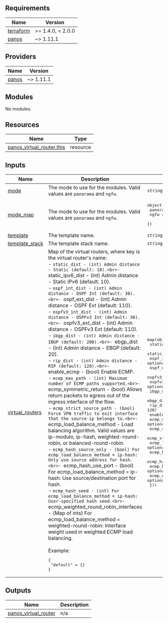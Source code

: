 <!-- BEGINNING OF PRE-COMMIT-TERRAFORM DOCS HOOK -->
## Requirements

| Name | Version |
|------|---------|
| <a name="requirement_terraform"></a> [terraform](#requirement\_terraform) | >= 1.4.0, < 2.0.0 |
| <a name="requirement_panos"></a> [panos](#requirement\_panos) | ~> 1.11.1 |

## Providers

| Name | Version |
|------|---------|
| <a name="provider_panos"></a> [panos](#provider\_panos) | ~> 1.11.1 |

## Modules

No modules.

## Resources

| Name | Type |
|------|------|
| [panos_virtual_router.this](https://registry.terraform.io/providers/PaloAltoNetworks/panos/latest/docs/resources/virtual_router) | resource |

## Inputs

| Name | Description | Type | Default | Required |
|------|-------------|------|---------|:--------:|
| <a name="input_mode"></a> [mode](#input\_mode) | The mode to use for the modules. Valid values are `panorama` and `ngfw`. | `string` | n/a | yes |
| <a name="input_mode_map"></a> [mode\_map](#input\_mode\_map) | The mode to use for the modules. Valid values are `panorama` and `ngfw`. | <pre>object({<br>    panorama = number<br>    ngfw     = number<br>  })</pre> | <pre>{<br>  "ngfw": 1,<br>  "panorama": 0<br>}</pre> | no |
| <a name="input_template"></a> [template](#input\_template) | The template name. | `string` | `"default"` | no |
| <a name="input_template_stack"></a> [template\_stack](#input\_template\_stack) | The template stack name. | `string` | `""` | no |
| <a name="input_virtual_routers"></a> [virtual\_routers](#input\_virtual\_routers) | Map of the virtual routers, where key is the virtual router's name:<br>- `static_dist - (int) Admin distance - Static (default: 10).<br>- `static\_ipv6\_dist - (int) Admin distance - Static IPv6 (default: 10).<br>- `ospf_int_dist - (int) Admin distance - OSPF Int (default: 30).<br>- `ospf\_ext\_dist - (int) Admin distance - OSPF Ext (default: 110).<br>- `ospfv3_int_dist - (int) Admin distance - OSPFv3 Int (default: 30).<br>- `ospfv3\_ext\_dist - (int) Admin distance - OSPFv3 Ext (default: 110).<br>- `ibgp_dist - (int) Admin distance - IBGP (default: 200).<br>- `ebgp\_dist - (int) Admin distance - EBGP (default: 20).<br>- `rip_dist - (int) Admin distance - RIP (default: 120).<br>- `enable\_ecmp - (bool) Enable ECMP.<br>- `ecmp_max_path - (int) Maximum number of ECMP paths supported.<br>- `ecmp\_symmetric\_return - (bool) Allows return packets to egress out of the ingress interface of the flow.<br>- `ecmp_strict_source_path - (bool) Force VPN traffic to exit interface that the source-ip belongs to.<br>- `ecmp\_load\_balance\_method - Load balancing algorithm. Valid values are ip-modulo, ip-hash, weighted-round-robin, or balanced-round-robin.<br>- `ecmp_hash_source_only - (bool) For ecmp_load_balance_method = ip-hash: Only use source address for hash.<br>- `ecmp\_hash\_use\_port - (bool) For ecmp\_load\_balance\_method = ip-hash: Use source/destination port for hash.<br>- `ecmp_hash_seed - (int) For ecmp_load_balance_method = ip-hash: User-specified hash seed.<br>- `ecmp\_weighted\_round\_robin\_interfaces - (Map of ints) For ecmp\_load\_balance\_method = weighted-round-robin: Interface weight used in weighted ECMP load balancing.<br><br>Example:<pre>{<br>  "default" = {}<br>}</pre> | <pre>map(object({<br>    static_dist                          = optional(number, 10)<br>    static_ipv6_dist                     = optional(number, 10)<br>    ospf_int_dist                        = optional(number, 30)<br>    ospf_ext_dist                        = optional(number, 110)<br>    ospfv3_int_dist                      = optional(number, 30)<br>    ospfv3_ext_dist                      = optional(number, 110)<br>    ibgp_dist                            = optional(number, 200)<br>    ebgp_dist                            = optional(number, 20)<br>    rip_dist                             = optional(number, 120)<br>    enable_ecmp                          = optional(bool)<br>    ecmp_max_path                        = optional(number)<br>    ecmp_symmetric_return                = optional(bool)<br>    ecmp_strict_source_path              = optional(bool)<br>    ecmp_load_balance_method             = optional(string)<br>    ecmp_hash_source_only                = optional(bool)<br>    ecmp_hash_use_port                   = optional(bool)<br>    ecmp_hash_seed                       = optional(number)<br>    ecmp_weighted_round_robin_interfaces = optional(map(number))<br>  }))</pre> | `{}` | no |

## Outputs

| Name | Description |
|------|-------------|
| <a name="output_panos_virtual_router"></a> [panos\_virtual\_router](#output\_panos\_virtual\_router) | n/a |
<!-- END OF PRE-COMMIT-TERRAFORM DOCS HOOK -->
